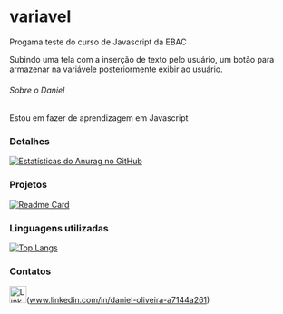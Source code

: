 # variavel
Progama teste do curso de Javascript da EBAC

Subindo uma tela com a inserção de texto pelo usuário, um botão para armazenar na variávele posteriormente exibir ao usuário.

###### Sobre o Daniel

Estou em fazer de aprendizagem em Javascript

### Detalhes

[![Estatísticas do Anurag no GitHub](https://github-readme-stats.vercel.app/api?username=danioliver&show_icons=true&theme=dark)](https://github.com/anuraghazra/github-readme-stats)

### Projetos

[![Readme Card](https://github-readme-stats.vercel.app/api/pin/?username=danioliver&repo=variavel&theme=dark)](https://github.com/anuraghazra/github-readme-stats)

### Linguagens utilizadas

[![Top Langs](https://github-readme-stats.vercel.app/api/top-langs/?username=danioliver&layout=compact)](https://github.com/anuraghazra/github-readme-stats)

### Contatos

<img src="https://img.shields.io/badge/LinkedIn-0077B5?style=for-the-badge&logo=linkedin&logoColor=white" alt="LinkedIn" height="30">(www.linkedin.com/in/daniel-oliveira-a7144a261)
